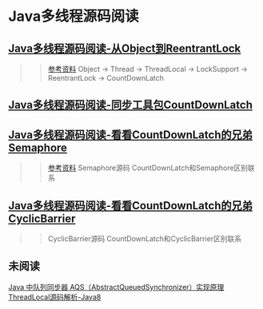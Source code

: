 # Java多线程源码阅读
## [Java多线程源码阅读-从Object到ReentrantLock]()
>> [参考资料](https://www.cnblogs.com/freshchen/tag/Source%20Analysis/)
>> Object -> Thread -> ThreadLocal -> LockSupport -> ReentrantLock -> CountDownLatch

## [Java多线程源码阅读-同步工具包CountDownLatch]()

## [Java多线程源码阅读-看看CountDownLatch的兄弟Semaphore]()
>> [参考资料](https://www.cnblogs.com/heihaozi/p/13063895.html)
>> Semaphore源码  CountDownLatch和Semaphore区别联系

## [Java多线程源码阅读-看看CountDownLatch的兄弟CyclicBarrier]()
>> CyclicBarrier源码  CountDownLatch和CyclicBarrier区别联系


## 未阅读
[Java 中队列同步器 AQS（AbstractQueuedSynchronizer）实现原理](https://www.cnblogs.com/mghio/p/13096392.html)
[ThreadLocal源码解析-Java8](https://www.cnblogs.com/-beyond/p/13093032.html)
